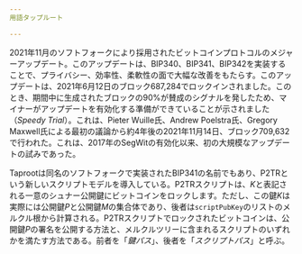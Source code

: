 ```yaml
---
用語タップルート

---
```

2021年11月のソフトフォークにより採用されたビットコインプロトコルのメジャーアップデート。このアップデートは、BIP340、BIP341、BIP342を実装することで、プライバシー、効率性、柔軟性の面で大幅な改善をもたらす。このアップデートは、2021年6月12日のブロック687,284でロックインされました。このとき、期間中に生成されたブロックの90%が賛成のシグナルを発したため、マイナーがアップデートを有効化する準備ができていることが示されました（*Speedy Trial*）。これは、Pieter Wuille氏、Andrew Poelstra氏、Gregory Maxwell氏による最初の議論から約4年後の2021年11月14日、ブロック709,632で行われた。これは、2017年のSegWitの有効化以来、初の大規模なアップデートの試みであった。

Taprootは同名のソフトフォークで実装されたBIP341の名前でもあり、P2TRという新しいスクリプトモデルを導入している。P2TRスクリプトは、$K$と表記される一意のシュナー公開鍵にビットコインをロックします。ただし、この鍵$K$は実際には公開鍵$P$と公開鍵$M$の集合体であり、後者は`scriptPubKey`のリストのメルクル根から計算される。P2TRスクリプトでロックされたビットコインは、公開鍵$P$の署名を公開する方法と、メルクルツリーに含まれるスクリプトのいずれかを満たす方法である。前者を「*鍵パス*」、後者を「*スクリプトパス*」と呼ぶ。